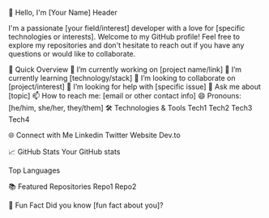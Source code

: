 👋 Hello, I'm [Your Name]
Header

I'm a passionate [your field/interest] developer with a love for [specific technologies or interests]. Welcome to my GitHub profile! Feel free to explore my repositories and don't hesitate to reach out if you have any questions or would like to collaborate.

🚀 Quick Overview
🔭 I’m currently working on [project name/link]
🌱 I’m currently learning [technology/stack]
👯 I’m looking to collaborate on [project/interest]
🤔 I’m looking for help with [specific issue]
💬 Ask me about [topic]
📫 How to reach me: [email or other contact info]
😄 Pronouns: [he/him, she/her, they/them]
🛠️ Technologies & Tools
Tech1
Tech2
Tech3
Tech4

🌐 Connect with Me
Linkedin
Twitter
Website
Dev.to

📈 GitHub Stats
Your GitHub stats

Top Languages

📚 Featured Repositories
Repo1
Repo2

🌟 Fun Fact
Did you know [fun fact about you]?

<!---
Akashraj19/Akashraj19 is a ✨ special ✨ repository because its `README.md` (this file) appears on your GitHub profile.
You can click the Preview link to take a look at your changes.
--->
